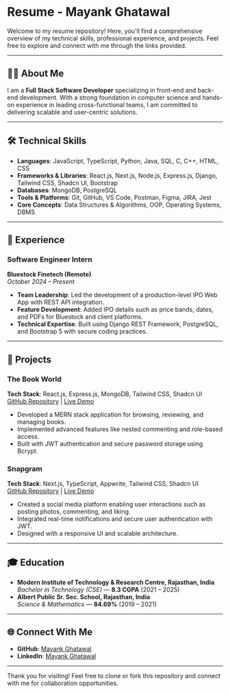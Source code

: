 # Resume - Mayank Ghatawal

Welcome to my resume repository! Here, you'll find a comprehensive overview of my technical skills, professional experience, and projects. Feel free to explore and connect with me through the links provided.

---

## 👨‍💻 About Me

I am a **Full Stack Software Developer** specializing in front-end and back-end development. With a strong foundation in computer science and hands-on experience in leading cross-functional teams, I am committed to delivering scalable and user-centric solutions.

---

## 🛠️ Technical Skills

- **Languages**: JavaScript, TypeScript, Python, Java, SQL, C, C++, HTML, CSS
- **Frameworks & Libraries**: React.js, Next.js, Node.js, Express.js, Django, Tailwind CSS, Shadcn UI, Bootstrap
- **Databases**: MongoDB, PostgreSQL
- **Tools & Platforms**: Git, GitHub, VS Code, Postman, Figma, JIRA, Jest
- **Core Concepts**: Data Structures & Algorithms, OOP, Operating Systems, DBMS

---

## 💼 Experience

### **Software Engineer Intern**  
**Bluestock Finetech (Remote)**  
*October 2024 – Present*

- **Team Leadership**: Led the development of a production-level IPO Web App with REST API integration.
- **Feature Development**: Added IPO details such as price bands, dates, and PDFs for Bluestock and client platforms.
- **Technical Expertise**: Built using Django REST Framework, PostgreSQL, and Bootstrap 5 with secure coding practices.

---

## 📂 Projects

### **The Book World**  
**Tech Stack**: React.js, Express.js, MongoDB, Tailwind CSS, Shadcn UI  
[GitHub Repository](https://github.com/MayankGhatawal/Book-World) | [Live Demo](https://book-world-complete.vercel.app/)

- Developed a MERN stack application for browsing, reviewing, and managing books.
- Implemented advanced features like nested commenting and role-based access.
- Built with JWT authentication and secure password storage using Bcrypt.

### **Snapgram**  
**Tech Stack**: Next.js, TypeScript, Appwrite, Tailwind CSS, Shadcn UI  
[GitHub Repository](https://github.com/MayankGhatawal/Social-Media-App-Web) | [Live Demo](https://social-media-app-web.vercel.app/)

- Created a social media platform enabling user interactions such as posting photos, commenting, and liking.
- Integrated real-time notifications and secure user authentication with JWT.
- Designed with a responsive UI and scalable architecture.

---

## 🎓 Education

- **Modern Institute of Technology & Research Centre, Rajasthan, India**  
  *Bachelor in Technology (CSE)* — **8.3 CGPA** (2021 – 2025)
- **Albert Public Sr. Sec. School, Rajasthan, India**  
  *Science & Mathematics* — **84.69%** (2019 – 2021)

---

## 🌐 Connect With Me

- **GitHub**: [Mayank Ghatawal](https://github.com/MayankGhatawal)
- **LinkedIn**: [Mayank Ghatawal](https://www.linkedin.com/in/mayank-ghatawal/)

---

Thank you for visiting! Feel free to clone or fork this repository and connect with me for collaboration opportunities.
